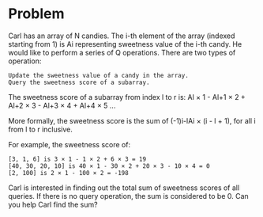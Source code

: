 # Problem

Carl has an array of N candies. The i-th element of the array (indexed starting from 1) is Ai representing sweetness value of the i-th candy. He would like to perform a series of Q operations. There are two types of operation:

    Update the sweetness value of a candy in the array.
    Query the sweetness score of a subarray.

The sweetness score of a subarray from index l to r is: Al × 1 - Al+1 × 2 + Al+2 × 3 - Al+3 × 4 + Al+4 × 5 ...

More formally, the sweetness score is the sum of (-1)i-lAi × (i - l + 1), for all i from l to r inclusive.

For example, the sweetness score of:

    [3, 1, 6] is 3 × 1 - 1 × 2 + 6 × 3 = 19
    [40, 30, 20, 10] is 40 × 1 - 30 × 2 + 20 × 3 - 10 × 4 = 0
    [2, 100] is 2 × 1 - 100 × 2 = -198

Carl is interested in finding out the total sum of sweetness scores of all queries. If there is no query operation, the sum is considered to be 0. Can you help Carl find the sum?

